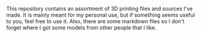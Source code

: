 This repository contains an assortment of 3D printing files and sources I've made.
It is mainly meant for my personal use, but if something seems useful to you, feel free to use it.
Also, there are some markdown files so I don't forget where I got some models from other people that I like.
